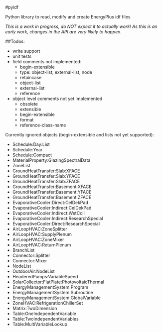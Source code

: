 #pyidf

Python library to read, modify and create EnergyPlus idf files


*This is a work in progress, do NOT expect it to actually work! As this is an early work, changes in the API are very likely to happen.*

##Todos:


* write support
* unit tests
* field comments not implemented:
  * begin-extensible
  * type: object-list, external-list, node
  * retaincase
  * object-list
  * external-list
  * reference
* object level comments not yet implemented
  * obsolete
  * extensible
  * begin-extensible
  * format
  * reference-class-name

Currently ignored objects (begin-extensible and lists not yet supported):
* Schedule:Day:List
* Schedule:Year
* Schedule:Compact
* MaterialProperty:GlazingSpectralData
* ZoneList
* GroundHeatTransfer:Slab:XFACE
* GroundHeatTransfer:Slab:YFACE
* GroundHeatTransfer:Slab:ZFACE
* GroundHeatTransfer:Basement:XFACE
* GroundHeatTransfer:Basement:YFACE
* GroundHeatTransfer:Basement:ZFACE
* EvaporativeCooler:Direct:CelDekPad
* EvaporativeCooler:Indirect:CelDekPad
* EvaporativeCooler:Indirect:WetCoil
* EvaporativeCooler:Indirect:ResearchSpecial
* EvaporativeCooler:Direct:ResearchSpecial
* AirLoopHVAC:ZoneSplitter
* AirLoopHVAC:SupplyPlenum
* AirLoopHVAC:ZoneMixer
* AirLoopHVAC:ReturnPlenum
* BranchList
* Connector:Splitter
* Connector:Mixer
* NodeList
* OutdoorAir:NodeList
* HeaderedPumps:VariableSpeed
* SolarCollector:FlatPlate:PhotovoltaicThermal
* EnergyManagementSystem:Program
* EnergyManagementSystem:Subroutine
* EnergyManagementSystem:GlobalVariable
* ZoneHVAC:RefrigerationChillerSet
* Matrix:TwoDimension
* Table:OneIndependentVariable
* Table:TwoIndependentVariables
* Table:MultiVariableLookup